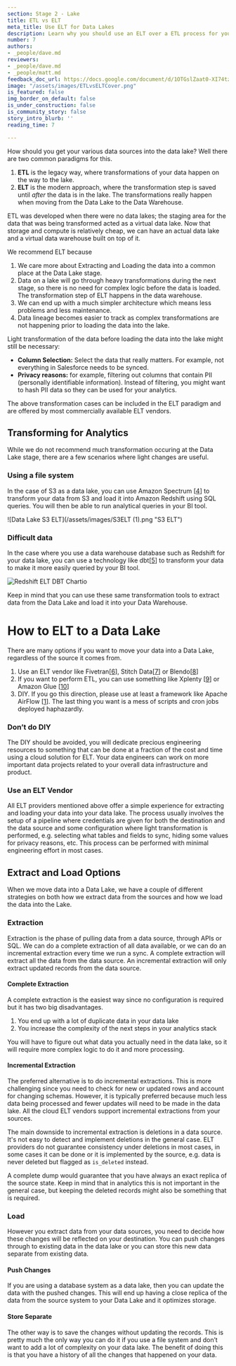 ```yaml
---
section: Stage 2 - Lake
title: ETL vs ELT
meta_title: Use ELT for Data Lakes
description: Learn why you should use an ELT over a ETL process for your Data Lake
number: 7
authors:
- _people/dave.md
reviewers:
- _people/dave.md
- _people/matt.md
feedback_doc_url: https://docs.google.com/document/d/1OTGslZaat0-XI74tzWy6kVDyZ21-4kUVzRLqYH-1nQ4/edit?usp=sharing
image: "/assets/images/ETLvsELTCover.png"
is_featured: false
img_border_on_default: false
is_under_construction: false
is_community_story: false
story_intro_blurb: ''
reading_time: 7

---
```

How should you get your various data sources into the data lake? Well there are two common paradigms for this.

1. **ETL** is the legacy way, where transformations of your data happen on the way to the lake.
2. **ELT** is the modern approach, where the transformation step is saved until _after_ the data is in the lake. The transformations really happen when moving from the Data Lake to the Data Warehouse.

ETL was developed when there were no data lakes; the staging area for the data that was being transformed acted as a virtual data lake. Now that storage and compute is relatively cheap, we can have an actual data lake and a virtual data warehouse built on top of it.

We recommend ELT because

1. We care more about Extracting and Loading the data into a common place at the Data Lake stage.
2. Data on a lake will go through heavy transformations during the next stage, so there is no need for complex logic before the data is loaded. The transformation step of ELT happens in the data warehouse.
3. We can end up with a much simpler architecture which means less problems and less maintenance.
4. Data lineage becomes easier to track as complex transformations are not happening prior to loading the data into the lake.

Light transformation of the data before loading the data into the lake might still be necessary:

* **Column Selection:** Select the data that really matters. For example, not everything in Salesforce needs to be synced.
* **Privacy reasons:** for example, filtering out columns that contain PII (personally identifiable information). Instead of filtering, you might want to hash PII data so they can be used for your analytics.

The above transformation cases can be included in the ELT paradigm and are offered by most commercially available ELT vendors.

## Transforming for Analytics

While we do not recommend much transformation occuring at the Data Lake stage, there are a few scenarios where light changes are useful.

### Using a file system

In the case of S3 as a data lake, you can use Amazon Spectrum \[[4](https://docs.aws.amazon.com/redshift/latest/dg/c-getting-started-using-spectrum.html)\] to transform your data from S3 and load it into Amazon Redshift using SQL queries. You will then be able to run analytical queries in your BI tool.

![Data Lake S3 ELT](/assets/images/S3ELT (1).png "S3 ELT")

### Difficult data

In the case where you use a data warehouse database such as Redshift for your data lake, you can use a technology like dbt\[[5](https://getdbt.com/)\] to transform your data to make it more easily queried by your BI tool.

![Redshift ELT DBT Chartio](/assets/images/ETLvsELT.png "Redshift ELT")

Keep in mind that you can use these same transformation tools to extract data from the Data Lake and load it into your Data Warehouse.

# How to ELT to a Data Lake

There are many options if you want to move your data into a Data Lake, regardless of the source it comes from.

1. Use an ELT vendor like Fivetran\[[6](https://fivetran.com/)\], Stitch Data\[[7](https://stitchdata.com)\] or Blendo\[[8](https://www.blendo.co)\]
2. If you want to perform ETL, you can use something like Xplenty \[[9](https://www.xplenty.com/)\] or Amazon Glue \[[10](https://aws.amazon.com/glue/)\]
3. DIY. If you go this direction, please use at least a framework like Apache AirFlow \[[1](https://airflow.apache.org/)\]. The last thing you want is a mess of scripts and cron jobs deployed haphazardly.

### Don’t do DIY

The DIY should be avoided, you will dedicate precious engineering resources to something that can be done at a fraction of the cost and time using a cloud solution for ELT. Your data engineers can work on more important data projects related to your overall data infrastructure and product.

### Use an ELT Vendor

All ELT providers mentioned above offer a simple experience for extracting and loading your data into your data lake. The process usually involves the setup of a pipeline where credentials are given for both the destination and the data source and some configuration where light transformation is performed, e.g. selecting what tables and fields to sync, hiding some values for privacy reasons, etc. This process can be performed with minimal engineering effort in most cases.

## Extract and Load Options

When we move data into a Data Lake, we have a couple of different strategies on both how we extract data from the sources and how we load the data into the Lake.

### Extraction

Extraction is the phase of pulling data from a data source, through APIs or SQL. We can do a complete extraction of all data available, or we can do an incremental extraction every time we run a sync. A complete extraction will extract all the data from the data source. An incremental extraction will only extract updated records from the data source.

#### Complete Extraction

A complete extraction is the easiest way since no configuration is required but it has two big disadvantages.

1. You end up with a lot of duplicate data in your data lake
2. You increase the complexity of the next steps in your analytics stack

You will have to figure out what data you actually need in the data lake, so it will require more complex logic to do it and more processing.

#### Incremental Extraction

The preferred alternative is to do incremental extractions. This is more challenging since you need to check for new or updated rows and account for changing schemas. However, it is typically preferred because much less data being processed and fewer updates will need to be made in the data lake. All the cloud ELT vendors support incremental extractions from your sources.

The main downside to incremental extraction is deletions in a data source. It's not easy to detect and implement deletions in the general case. ELT providers do not guarantee consistency under deletions in most cases, in some cases it can be done or it is implemented by the source, e.g. data is never deleted but flagged as `is_deleted` instead.

A complete dump would guarantee that you have always an exact replica of the source state. Keep in mind that in analytics this is not important in the general case, but keeping the deleted records might also be something that is required.

### Load

However you extract data from your data sources, you need to decide how these changes will be reflected on your destination. You can push changes through to existing data in the data lake or you can store this new data separate from existing data.

#### Push Changes

If you are using a database system as a data lake, then you can update the data with the pushed changes. This will end up having a close replica of the data from the source system to your Data Lake and it optimizes storage.

#### Store Separate

The other way is to save the changes without updating the records. This is pretty much the only way you can do it if you use a file system and don’t want to add a lot of complexity on your data lake. The benefit of doing this is that you have a history of all the changes that happened on your data.